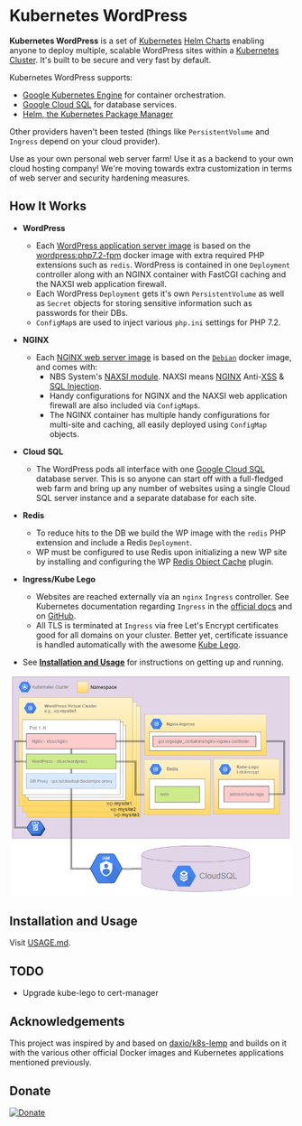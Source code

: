 # Kubernetes WordPress
**Kubernetes WordPress** is a set of [Kubernetes](https://kubernetes.io/) [Helm Charts](https://helm.sh/) enabling anyone to deploy multiple, scalable WordPress sites within a [Kubernetes Cluster](https://cloud.google.com/kubernetes-engine/docs/concepts/kubernetes-engine-overview). It's built to be secure and very fast by default.

Kubernetes WordPress supports:
- [Google Kubernetes Engine](https://cloud.google.com/kubernetes-engine/docs/quickstart "Google Kubernetes Engine") for container orchestration.
- [Google Cloud SQL](https://cloud.google.com/sql/docs/mysql/quickstart "Google Cloud SQL") for database services.
- [Helm, the Kubernetes Package Manager](https://helm.sh/)

Other providers haven't been tested (things like `PersistentVolume` and `Ingress` depend on your cloud provider).

Use as your own personal web server farm! Use it as a backend to your own cloud hosting company! We're moving towards extra customization in terms of web server and security hardening measures.

## How It Works
* **WordPress**
  * Each [WordPress application server image](https://github.com/stcox/wordpress "WordPress for Kubernetes WordPress") is based on the [wordpress:php7.2-fpm](https://hub.docker.com/r/_/wordpress/ "Official WordPress Docker image") docker image with extra required PHP extensions such as `redis`. WordPress is contained in one `Deployment` controller along with an NGINX container with FastCGI caching and the NAXSI web application firewall.
  * Each WordPress `Deployment` gets it's own `PersistentVolume` as well as `Secret` objects for storing sensitive information such as passwords for their DBs.
  * `ConfigMap`s are used to inject various `php.ini` settings for PHP 7.2.

* **NGINX**
  * Each [NGINX web server image](https://github.com/stcox/nginx) is based on the [`Debian`](https://hub.docker.com/_/debian/) docker image, and comes with:
    * NBS System's [NAXSI module](https://github.com/nbs-system/naxsi). NAXSI means [NGINX](http://nginx.org/) Anti-[XSS](https://www.owasp.org/index.php/Cross-site_Scripting_%28XSS%29) & [SQL Injection](https://www.owasp.org/index.php/SQL_injection).
    * Handy configurations for NGINX and the NAXSI web application firewall are also included via `ConfigMap`s.
	* The NGINX container has multiple handy configurations for multi-site and caching, all easily deployed using `ConfigMap` objects.

* **Cloud SQL**
  * The WordPress pods all interface with one [Google Cloud SQL](https://cloud.google.com/sql/) database server. This is so anyone can start off with a full-fledged web farm and bring up any number of websites using a single Cloud SQL server instance and a separate database for each site.

* **Redis**
  * To reduce hits to the DB we build the WP image with the `redis` PHP extension and include a Redis `Deployment`.
  * WP must be configured to use Redis upon initializing a new WP site by installing and configuring the WP [Redis Object Cache](https://wordpress.org/plugins/redis-cache/ "Redis Object Cache plugin for WordPress") plugin.

* **Ingress/Kube Lego**
  * Websites are reached externally via an `nginx` `Ingress` controller. See Kubernetes documentation regarding `Ingress` in the [official docs](https://kubernetes.io/docs/user-guide/ingress/ "Ingress Resources") and on [GitHub](https://github.com/kubernetes/ingress/blob/master/controllers/nginx/README.md "NGINX Ingress Controller").
  * All TLS is terminated at `Ingress` via free Let's Encrypt certificates good for all domains on your cluster. Better yet, certificate issuance is handled automatically with the awesome [Kube Lego](https://github.com/jetstack/kube-lego "Kube Lego").

* See [**Installation and Usage**](USAGE.md) for instructions on getting up and running.

![Kubernetes WordPress Architecture](k8s-wordpress.png "Kubernetes WordPress Architecture")

## Installation and Usage
Visit [USAGE.md](USAGE.md "Installation & Usage").

## TODO
- Upgrade kube-lego to cert-manager

## Acknowledgements
This project was inspired by and based on [daxio/k8s-lemp](https://github.com/daxio/k8s-lemp "Kubernetes LEMP Stack") and builds on it with the various other official Docker images and Kubernetes applications mentioned previously.

## Donate
[![Donate](https://img.shields.io/badge/Donate-PayPal-green.svg)](https://www.paypal.com/cgi-bin/webscr?cmd=_s-xclick&hosted_button_id=FNLE7XYVKHSS2)
